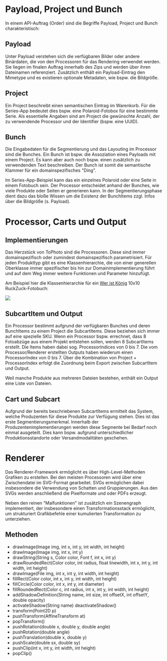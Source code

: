 # Payload, Project und Bunch

In einem API-Auftrag (Order) sind die Begriffe Payload, Project und Bunch charakteristisch:

## Payload

Unter Payload verstehen sich die verfügbaren Bilder oder andere Binärdaten, die von den Processoren für das Rendering verwendet werden. Sie liegen im finalen Auftrag innerhalb des Zips und werden über ihren Dateinamen referenziert. Zusätzlich enthält ein Payload-Eintrag den Mimetype und es existieren optionale Metadaten, wie bspw. die Bildgröße.
 
## Project

Ein Project beschreibt einen semantischen Eintrag im Warenkorb. Für die Series-App bedeutet dies bspw. eine Polaroid-Fotobox für eine bestimmte Serie. Als essentielle Angaben sind am Project die gewünschte Anzahl, der zu verwendende Processor und der Identifier (bspw. eine UUID).

## Bunch

Die Eingabedaten für die Segmentierung und das Layouting im Processor sind die Bunches. Ein Bunch ist bspw. die Assoziation eines Payloads mit einem Project. Es kann aber auch noch bspw. einen zusätzlich zu verwendenden Text beschreiben. Der Bunch ist somit die semantische Klammer für ein domainspezifisches "Ding". 

Im Series-App-Beispiel kann das ein einzelnes Polaroid oder eine Seite in einem Fotobuch sein. Der Processor entscheidet anhand der Bunches, wie viele Produkte oder Seiten er generieren kann. In der Segmentierungsphase dient dazu das bloße Wissen um die Existenz der BunchItems zzgl. Infos über die Bildgröße (s. Payload).

# Processor, Carts und Output

## Implementierungen

Das Herzstück von ToPhoto sind die Processoren. Diese sind immer domainspezifisch oder zumindest domainspezifisch parametrisiert. Für jeden Produkttyp gibt es eine Klassenhierarchie, die von einer generellen Oberklasse immer spezifischer bis hin zur Domainimplementierung führt und auf dem Weg immer weitere Funktionen und Parameter hinzufügt. 

Am Beispiel hier die Klassenhierarchie für ein [Wer ist König](https://app.nuclino.com/t/b/4d365a5e-449d-436b-a555-b14548fe0443) 10x10 RuckZuck-Fotobuch:

![](https://files.nuclino.com/files/2ac3773e-b19c-4e91-a742-612758172c26/weristkoenig10x10rzhiearchie.png)

## SubcartItem und Output

Ein Processor bestimmt aufgrund der verfügbaren Bunches und deren BunchItems zu einem Project die SubcartItems. Diese beziehen sich immer auf eine spezielle SKU. Wenn ein Processor bspw. errechnet, dass 8 Fotoabzüge aus einem Projekt entstehen sollen, werden 8 SubcartItems erstellt. Die Items haben dabei sog. ProcessorIndices von 0 bis 7. Die vom Processor/Renderer erstellten Outputs haben wiederum einen ProcessorIndex von 0 bis 7. Über die Kombination von Project + ProcessorIndex erfolgt die Zuordnung beim Export zwischen SubcartItem und Output.

Weil manche Produkte aus mehreren Dateien bestehen, enthält ein Output eine Liste von Dateien.

## Cart und Subcart

Aufgrund der bereits beschriebenen SubcartItems ermittelt das System, welche Produzenten für diese Produkte zur Verfügung stehen. Dies ist das erste Segmentierungsmerkmal. Innerhalb der Produzentenimplementierungen werden diese Segmente bei Bedarf noch einmal ausgeteilt. Dies kann bspw. aufgrund unterschiedlicher Produktionsstandorte oder Versandmodalitäten geschehen.

# Renderer

Das Renderer-Framework ermöglicht es über High-Level-Methoden Grafiken zu erstellen. Bei den meisten Processoren wird über eine Zwischendatei im SVG-Format gearbeitet. SVGs ermöglichen dabei insbesondere die Verwendung von Schatten und Gruppierungen. Aus den SVGs werden anschließend die Pixelformate und oder PDFs erzeugt.

Neben den reinen "Malfunktionen" ist zusätzlich ein  Szenengraph implementiert, der insbesondere einen Transformationsstack ermöglicht, um strukturiert Grafikbefehle einer kumulierten Transformation zu unterziehen.

## Methoden

* drawImage(Image img, int x, int y, int width, int height)
* drawImage(Image img, int x, int y) 
* drawString(String s, Color color, Font f, int x, int y) 
* drawRoundedRect(Color color, int radius, float linewidth, int x, int y, int width, int height) 
* drawImage(File img, int x, int y, int width, int height) 
* fillRect(Color color, int x, int y, int width, int height) 
* fillCircle(Color color, int x, int y, int diameter) 
* fillRoundedRect(Color c, int radius, int x, int y, int width, int height)
* addShadowDefinition(String name, int size, int offsetX, int offsetY, double opacity)
* activateShadow(String name) deactivateShadow()
* transform(Point2D p)
* pushTransform(AffineTransform at) 
* popTransform() 
* pushRotation(double x, double y, double angle) 
* pushRotation(double angle) 
* pushTranslation(double x, double y) 
* pushScale(double sx, double sy) 
* pushClip(int x, int y, int width, int height) 
* popClip()